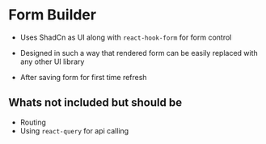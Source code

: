# Form Builder
- Uses ShadCn as UI along with `react-hook-form` for form control
- Designed in such a way that rendered form can be easily replaced with any other UI library


- After saving form for first time refresh

## Whats not included but should be
- Routing
- Using `react-query` for api calling
